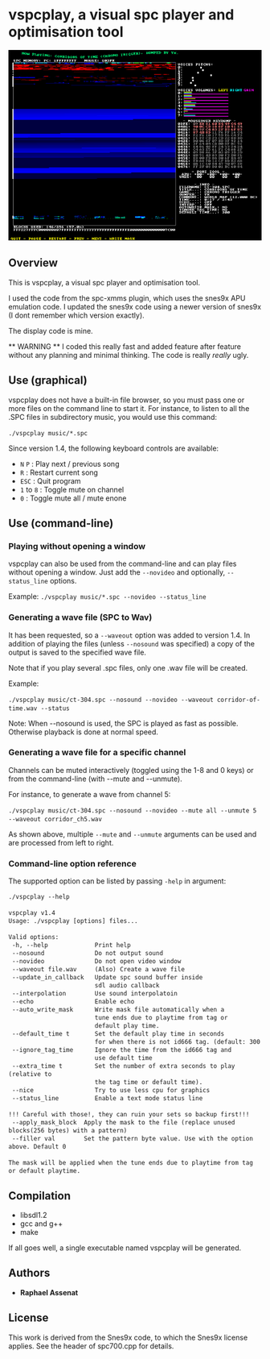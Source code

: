 # vspcplay, a visual spc player and optimisation tool

![vspcplay screenshot](/screenshots/playing.png?raw=true "vspcplay")

## Overview

This is vspcplay, a visual spc player and optimisation tool.

I used the code from the spc-xmms plugin, which uses the snes9x APU emulation
code. I updated the snes9x code using a newer version of snes9x (I dont remember
which version exactly).

The display code is mine.

** WARNING **
I coded this really fast and added feature after feature without any planning and minimal
thinking. The code is really *really* ugly.


## Use (graphical)

vspcplay does not have a built-in file browser, so you must pass one or more files
on the command line to start it. For instance, to listen to all the .SPC files in 
subdirectory music, you would use this command:

`./vspcplay music/*.spc`

Since version 1.4, the following keyboard controls are available:

 - `N` `P` : Play next / previous song
 - `R` : Restart current song
 - `ESC` : Quit program
 - `1` to `8` : Toggle mute on channel
 - `0` : Toggle mute all / mute enone


## Use (command-line)

### Playing without opening a window

vspcplay can also be used from the command-line and can play files without opening a
window. Just add the `--novideo` and optionally, `--status_line` options.

Example:
`./vspcplay music/*.spc --novideo --status_line`


### Generating a wave file (SPC to Wav)

It has been requested, so a `--waveout` option was added to version 1.4. In addition
of playing the files (unless `--nosound` was specified) a copy of the output is
saved to the specified wave file.

Note that if you play several .spc files, only one .wav file will be created.

Example:

`./vspcplay music/ct-304.spc --nosound --novideo --waveout corridor-of-time.wav --status`

Note: When --nosound is used, the SPC is played as fast as possible. Otherwise playback
is done at normal speed.


### Generating a wave file for a specific channel

Channels can be muted interactively (toggled using the 1-8 and 0 keys) or from the command-line (with --mute and --unmute).

For instance, to generate a wave from channel 5:

`./vspcplay music/ct-304.spc --nosound --novideo --mute all --unmute 5 --waveout corridor_ch5.wav`

As shown above, multiple `--mute` and `--unmute` arguments can be used and are processed from left to right.


### Command-line option reference

The supported option can be listed by passing `-help` in argument:

```
./vspcplay --help

vspcplay v1.4
Usage: ./vspcplay [options] files...

Valid options:
 -h, --help             Print help
 --nosound              Do not output sound
 --novideo              Do not open video window
 --waveout file.wav     (Also) Create a wave file
 --update_in_callback   Update spc sound buffer inside
                        sdl audio callback
 --interpolation        Use sound interpolatoin
 --echo                 Enable echo
 --auto_write_mask      Write mask file automatically when a
                        tune ends due to playtime from tag or
                        default play time.
 --default_time t       Set the default play time in seconds
                        for when there is not id666 tag. (default: 300
 --ignore_tag_time      Ignore the time from the id666 tag and
                        use default time
 --extra_time t         Set the number of extra seconds to play (relative to
                        the tag time or default time).
 --nice                 Try to use less cpu for graphics
 --status_line          Enable a text mode status line

!!! Careful with those!, they can ruin your sets so backup first!!!
 --apply_mask_block  Apply the mask to the file (replace unused blocks(256 bytes) with a pattern)
 --filler val        Set the pattern byte value. Use with the option above. Default 0

The mask will be applied when the tune ends due to playtime from tag
or default playtime.
```


## Compilation

 * libsdl1.2
 * gcc and g++
 * make

If all goes well, a single executable named vspcplay will be generated.

## Authors

* **Raphael Assenat**

## License

This work is derived from the Snes9x code, to which the Snes9x license applies.
See the header of spc700.cpp for details.


